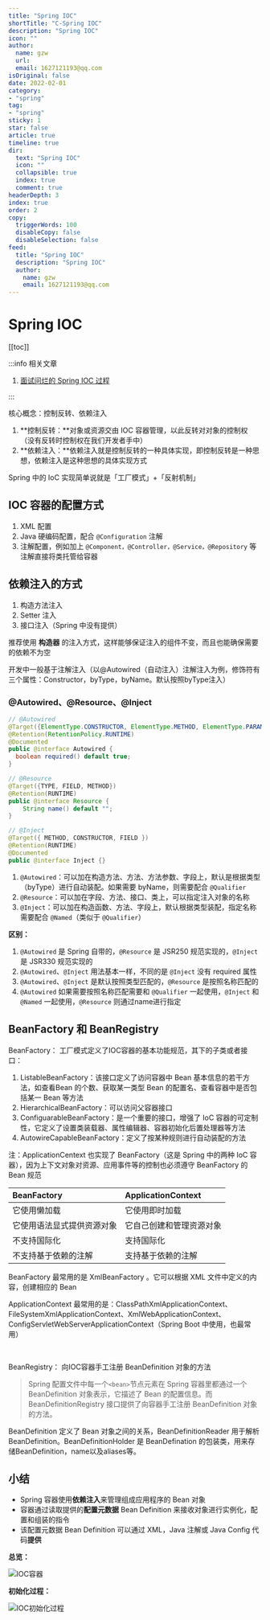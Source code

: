 ```yaml
---
title: "Spring IOC"
shortTitle: "C-Spring IOC"
description: "Spring IOC"
icon: ""
author: 
  name: gzw
  url: 
  email: 1627121193@qq.com
isOriginal: false
date: 2022-02-01
category: 
- "spring"
tag:
- "spring"
sticky: 1
star: false
article: true
timeline: true
dir:
  text: "Spring IOC"
  icon: ""
  collapsible: true
  index: true
  comment: true
headerDepth: 3
index: true
order: 2
copy:
  triggerWords: 100
  disableCopy: false
  disableSelection: false
feed:
  title: "Spring IOC"
  description: "Spring IOC"
  author:
    name: gzw
    email: 1627121193@qq.com
---
```






# Spring IOC



[[toc]]



:::info 相关文章

1. [面试问烂的 Spring IOC 过程](https://www.iocoder.cn/Fight/Interview-poorly-asked-Spring-IOC-process-1/)

:::



核心概念：控制反转、依赖注入

1. **控制反转：**对象或资源交由 IOC 容器管理，以此反转对对象的控制权（没有反转时控制权在我们开发者手中）
2. **依赖注入：**依赖注入就是控制反转的一种具体实现，即控制反转是一种思想，依赖注入是这种思想的具体实现方式

Spring 中的 IoC 实现简单说就是「工厂模式」+「反射机制」



## IOC 容器的配置方式

1. XML 配置
2. Java 硬编码配置，配合 `@Configuration` 注解
3. 注解配置，例如加上 `@Component，@Controller，@Service，@Repository` 等注解直接将类托管给容器





## 依赖注入的方式

1. 构造方法注入
2. Setter 注入
3. 接口注入（Spring 中没有提供）

推荐使用 **构造器** 的注入方式，这样能够保证注入的组件不变，而且也能确保需要的依赖不为空

开发中一般基于注解注入（以@Autowired（自动注入）注解注入为例，修饰符有三个属性：Constructor，byType，byName。默认按照byType注入）



### @Autowired、@Resource、@Inject

```java
// @Autowired
@Target({ElementType.CONSTRUCTOR, ElementType.METHOD, ElementType.PARAMETER, ElementType.FIELD, ElementType.ANNOTATION_TYPE})
@Retention(RetentionPolicy.RUNTIME)
@Documented
public @interface Autowired {
  boolean required() default true;
}

// @Resource
@Target({TYPE, FIELD, METHOD})
@Retention(RUNTIME)
public @interface Resource {
    String name() default "";
}

// @Inject
@Target({ METHOD, CONSTRUCTOR, FIELD })
@Retention(RUNTIME)
@Documented
public @interface Inject {}
```

1. `@Autowired`：可以加在构造方法、方法、方法参数、字段上，默认是根据类型（byType）进行自动装配。如果需要 byName，则需要配合 `@Qualifier`
2. `@Resource`：可以加在字段、方法、接口、类上，可以指定注入对象的名称
3. `@Inject`：可以加在构造函数、方法、字段上，默认根据类型装配，指定名称需要配合 `@Named`（类似于 `@Qualifier`）

**区别：**

1. `@Autowired` 是 Spring 自带的，`@Resource` 是 JSR250 规范实现的，`@Inject` 是 JSR330 规范实现的
2. `@Autowired`、`@Inject` 用法基本一样，不同的是 `@Inject` 没有 required 属性
3. `@Autowired`、`@Inject` 是默认按照类型匹配的，`@Resource` 是按照名称匹配的
4. `@Autowired` 如果需要按照名称匹配需要和 `@Qualifier` 一起使用，`@Inject` 和 `@Named` 一起使用，`@Resource` 则通过name进行指定





## BeanFactory 和 BeanRegistry

BeanFactory： 工厂模式定义了IOC容器的基本功能规范，其下的子类或者接口：

1. ListableBeanFactory：该接口定义了访问容器中 Bean 基本信息的若干方法，如查看Bean 的个数、获取某一类型 Bean 的配置名、查看容器中是否包括某一 Bean 等方法
2. HierarchicalBeanFactory：可以访问父容器接口
3. ConfiguarableBeanFactory：是一个重要的接口，增强了 IoC 容器的可定制性，它定义了设置类装载器、属性编辑器、容器初始化后置处理器等方法
4. AutowireCapableBeanFactory：定义了按某种规则进行自动装配的方法

注：ApplicationCentext 也实现了 BeanFactory（这是 Spring 中的两种 IoC 容器），因为上下文对象对资源、应用事件等的控制也必须遵守 BeanFactory 的 Bean 规范

| BeanFactory                | ApplicationContext       |
| :------------------------- | :----------------------- |
| 它使用懒加载               | 它使用即时加载           |
| 它使用语法显式提供资源对象 | 它自己创建和管理资源对象 |
| 不支持国际化               | 支持国际化               |
| 不支持基于依赖的注解       | 支持基于依赖的注解       |

BeanFactory 最常用的是 XmlBeanFactory 。它可以根据 XML 文件中定义的内容，创建相应的 Bean

ApplicationContext 最常用的是：ClassPathXmlApplicationContext、FileSystemXmlApplicationContext、XmlWebApplicationContext、ConfigServletWebServerApplicationContext（Spring Boot 中使用，也最常用）



<br/>

BeanRegistry： 向IOC容器手工注册 BeanDefinition 对象的方法

> Spring 配置文件中每一个`<bean>`节点元素在 Spring 容器里都通过一个 BeanDefinition 对象表示，它描述了 Bean 的配置信息。而 BeanDefinitionRegistry 接口提供了向容器手工注册 BeanDefinition 对象的方法。

BeanDefinition 定义了 Bean 对象之间的关系，BeanDefinitionReader 用于解析 BeanDefinition。BeanDefinitionHolder  是 BeanDefination 的包装类，用来存储BeanDefinition，name以及aliases等。











## 小结

- Spring 容器使用**依赖注入**来管理组成应用程序的 Bean 对象
- 容器通过读取提供的**配置元数据** Bean Definition 来接收对象进行实例化，配置和组装的指令
- 该配置元数据 Bean Definition 可以通过 XML，Java 注解或 Java Config 代码**提供**

**总览：**

![IOC容器](https://www.pdai.tech/images/spring/springframework/spring-framework-ioc-source-71.png)

**初始化过程：**

![IOC初始化过程](https://www.pdai.tech/images/spring/springframework/spring-framework-ioc-source-9.png)
